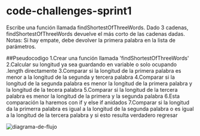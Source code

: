 # code-challenges-sprint1
Escribe una función llamada findShortestOfThreeWords.
Dado 3 cadenas, findShortestOfThreeWords devuelve el más corto de las cadenas dadas.
Notas:
Si hay empate, debe devolver la primera palabra en la lista de parámetros.

##Pseudocodigo
1.Crear una función llamada 'findShortestOfThreeWords'
2.Calcular su longitud ya sea guardando en variable o solo ocupando .length directamente
3.Comparar si la longitud de la primera palabra es menor a la longitud de la segunda y tercera palabra
4.Comparar si la longitud de la segunda palabra es menor la longitud de la primera palabra y la longitud de la tecera palabra
5.Comparar si la longitud de la tercera palabra es menor la longitud de la primera y la segunda palabra
6.Esta comparación la haremos con if y else if anidados
7.Comparar si la longitud da la primerra palabra es igual a la longitud de la segunda palabra o es igual a la longitud de la tercera palabra y si esto resulta verdadero regresar

![diagrama-de-flujo](http://subefotos.com/ver/?b820e514e600dc7ea74fc65b2dd13d7eo.png
)
